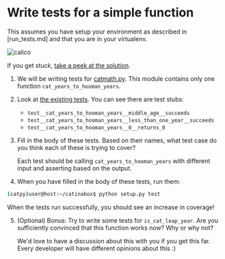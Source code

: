 # Write tests for a simple function

This assumes you have setup your environment as described in [run_tests.md]
and that you are in your virtualenv.

![calico](../pics/calico.png)

If you get stuck, [take a peek at the solution](https://github.com/keeppythonweird/catinabox/blob/solutions/tests/test_catmath.py).

1. We will be writing tests for [catmath.py](../catinabox/catmath.py).
   This module contains only one function ```cat_years_to_hooman_years```.

2. Look at [the existing tests](../tests/test_catmath.py). You can see there
   are test stubs:
   
   * ```test__cat_years_to_hooman_years__middle_age__succeeds```
   * ```test__cat_years_to_hooman_years__less_than_one_year__succeeds```
   * ```test__cat_years_to_hooman_years__0__returns_0```
   
3. Fill in the body of these tests. Based on their names, what test case do
   you think each of these is trying to cover?
   
   Each test should be calling ```cat_years_to_hooman_years``` with different
   input and asserting based on the output.

4. When you have filled in the body of these tests, run them:

  ```bash
  (catpy)user@host:~/catinabox$ python setup.py test
  ```
  
  When the tests run successfully, you should see an increase in coverage!

5. (Optional) Bonus: Try to write some tests for ```is_cat_leap_year```. Are
   you sufficiently convinced that this function works now? Why or why not?

   We'd love to have a discussion about this with you if you get this far. Every
   developer will have different opinions about this :)
